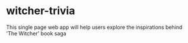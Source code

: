 # witcher-trivia
This single page web app will help users explore the inspirations behind 'The Witcher' book saga
